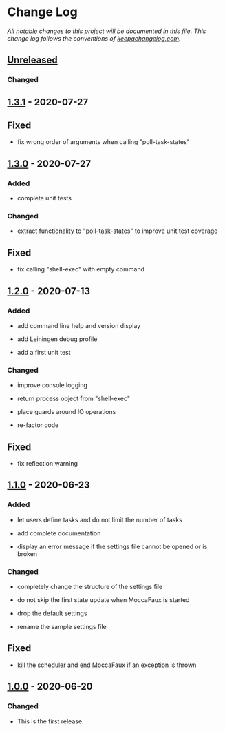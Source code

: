 # Change Log

*All notable changes to this project will be documented in this
file. This change log follows the conventions of
[keepachangelog.com].*


## [Unreleased]
### Changed



## [1.3.1] - 2020-07-27
## Fixed

- fix wrong order of arguments when calling "poll-task-states"



## [1.3.0] - 2020-07-27
### Added

- complete unit tests

### Changed

- extract functionality to "poll-task-states" to improve unit test
  coverage

## Fixed

- fix calling "shell-exec" with empty command



## [1.2.0] - 2020-07-13
### Added

- add command line help and version display

- add Leiningen debug profile

- add a first unit test

### Changed

- improve console logging

- return process object from "shell-exec"

- place guards around IO operations

- re-factor code

## Fixed

- fix reflection warning



## [1.1.0] - 2020-06-23
### Added

- let users define tasks and do not limit the number of tasks

- add complete documentation

- display an error message if the settings file cannot be opened or is
  broken

### Changed

- completely change the structure of the settings file

- do not skip the first state update when MoccaFaux is started

- drop the default settings

- rename the sample settings file

## Fixed

- kill the scheduler and end MoccaFaux if an exception is thrown



## [1.0.0] - 2020-06-20
### Changed

- This is the first release.


[keepachangelog.com]:  http://keepachangelog.com/
[Unreleased]:          https://github.com/mzuther/moccafaux/tree/develop

[1.0.0]:  https://github.com/mzuther/moccafaux/commits/v1.0.0
[1.1.0]:  https://github.com/mzuther/moccafaux/commits/v1.1.0
[1.2.0]:  https://github.com/mzuther/moccafaux/commits/v1.2.0
[1.3.0]:  https://github.com/mzuther/moccafaux/commits/v1.3.0
[1.3.1]:  https://github.com/mzuther/moccafaux/commits/v1.3.1
